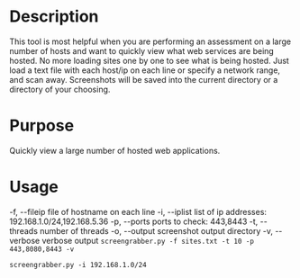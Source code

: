﻿# Description
This tool is most helpful when you are performing an assessment on a large number of hosts and want to quickly view what web services are being hosted. No more loading sites one by one to see what is being hosted. Just load a text file with each host/ip on each line or specify a network range, and scan away. Screenshots will be saved into the current directory or a directory of your choosing.

# Purpose
Quickly view a large number of hosted web applications.

# Usage
-f, --fileip   file of hostname on each line
-i, --iplist   list of ip addresses: 192.168.1.0/24,192.168.5.36
-p, --ports    ports to check: 443,8443
-t, --threads  number of threads
-o, --output   screenshot output directory
-v, --verbose  verbose output
`screengrabber.py -f sites.txt -t 10 -p 443,8080,8443 -v`

`screengrabber.py -i 192.168.1.0/24`